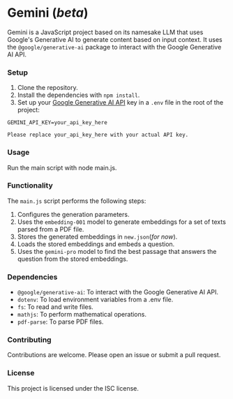 # Gemini (*beta*)

Gemini is a JavaScript project based on its namesake LLM that uses Google's Generative AI to generate content based on input context. It uses the `@google/generative-ai` package to interact with the Google Generative AI API.

### Setup

1. Clone the repository.
2. Install the dependencies with `npm install`.
3. Set up your [Google Generative AI API](https://makersuite.google.com/) key in a `.env` file in the root of the project:

```
GEMINI_API_KEY=your_api_key_here

Please replace your_api_key_here with your actual API key.
```

### Usage
Run the main script with node main.js.

### Functionality
The `main.js` script performs the following steps:

1. Configures the generation parameters.
2. Uses the `embedding-001` model to generate embeddings for a set of texts parsed from a PDF file.
3. Stores the generated embeddings in `new.json`(*for now*).
4. Loads the stored embeddings and embeds a question.
5. Uses the `gemini-pro` model to find the best passage that answers the question from the stored embeddings.
   
### Dependencies
- `@google/generative-ai`: To interact with the Google Generative AI API.
- `dotenv`: To load environment variables from a .env file.
- `fs`: To read and write files.
- `mathjs`: To perform mathematical operations.
- `pdf-parse`: To parse PDF files.
  
### Contributing
Contributions are welcome. Please open an issue or submit a pull request.

### License
This project is licensed under the ISC license.